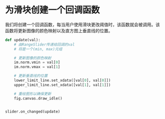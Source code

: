 # 为滑块创建一个回调函数

我们将创建一个回调函数，每当用户使用滑块更改阈值时，该函数就会被调用。该函数将更新图像的颜色映射以及直方图上垂直线的位置。

```python
def update(val):
    # 由RangeSlider传递给回调的val
    # 将是一个(min, max)元组

    # 更新图像的颜色映射
    im.norm.vmin = val[0]
    im.norm.vmax = val[1]

    # 更新垂直线的位置
    lower_limit_line.set_xdata([val[0], val[0]])
    upper_limit_line.set_xdata([val[1], val[1]])

    # 重绘图形以确保更新
    fig.canvas.draw_idle()


slider.on_changed(update)
```
